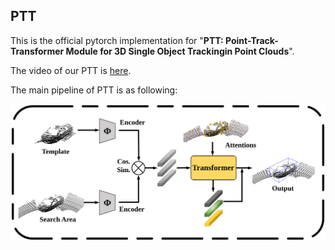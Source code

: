 ## PTT

This is the official pytorch implementation for "**PTT: Point-Track-Transformer Module for 3D Single Object Trackingin Point Clouds**".

The video of our PTT is [here](https://www.youtube.com/watch?v=7vG3v0vJsG8).

The main pipeline of PTT is as following:

<img src="docs/pipeline.svg" alt="main-pipeline"  />

